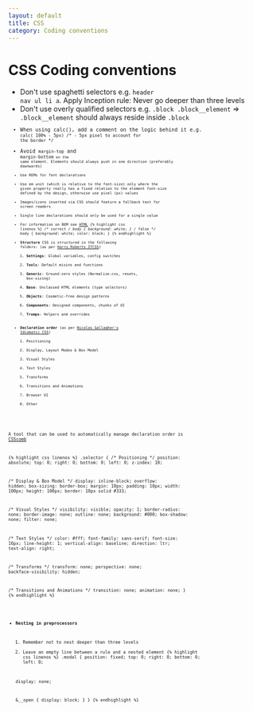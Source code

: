 ```yaml
---
layout: default
title: CSS
category: Coding conventions
---
```


# CSS Coding conventions

- Don't use spaghetti selectors e.g. <code class="highlight">header nav ul li a</code>. Apply Inception rule: Never go deeper than three levels
- Don't use overly qualified selectors e.g. <code class="highlight">.block .block__element</code> => <code class="highlight">.block__element</code> should always reside inside <code class="highlight">.block<code class="highlight">
- When using calc(), add a comment on the logic behind it e.g. <code class="highlight">calc( 100% - 5px) /* - 5px pixel to account for the border */</code>
- Avoid <code class="highlight">margin-top</code> and <code class="highlight">margin-bottom<code class="highlight"> on the same element. Elements should always push in one direction (preferably downwards)
- Use REMs for font declarations
- Use em unit (which is relative to the font-size) only where the given property really has a fixed relation to the element font-size defined by the design, otherwise use pixel (px) values
- Images/icons inserted via CSS should feature a fallback text for screen readers
- Single line declarations should only be used for a single value
- For information on BEM see [HTML](/HTML)
  {% highlight css linenos %}
/* correct */
body { background: white; }
/* false */
body { background: white; color: black; }
{% endhighlight %}
- __Structure__
  CSS is structured in the following folders: (as per [Harry Roberts ITCSS](http://itcss.io))
  1. __Settings__: Global variables, config switches
  2. __Tools__: Default mixins and functions
  3. __Generic__: Ground-zero styles (Normalize.css, resets, box-sizing)
  4. __Base__: Unclassed HTML elements (type selectors)
  5. __Objects__: Cosmetic-free design patterns
  6. __Components__: Designed components, chunks of UI
  7. __Trumps__: Helpers and overrides
- __Declaration order__ (as per [Nicolas Gallagher's Idiomatic CSS](https://github.com/necolas/idiomatic-css))
  1. Positioning
  2. Display, Layout Modes & Box Model
  3. Visual Styles
  4. Text Styles
  5. Transforms
  6. Transitions and Animations
  7. Browser UI
  8. Other

A tool that can be used to automatically manage declaration order is [CSScomb](http://csscomb.com/)

{% highlight css linenos %}
.selector {
  /* Positioning */
  position: absolute;
  top: 0;
  right: 0;
  bottom: 0;
  left: 0;
  z-index: 10;

  /* Display & Box Model */
  display: inline-block;
  overflow: hidden;
  box-sizing: border-box;
  margin: 10px;
  padding: 10px;
  width: 100px;
  height: 100px;
  border: 10px solid #333;

  /* Visual Styles */
  visibility: visible;
  opacity: 1;
  border-radius: none;
  border-image: none;
  outline: none;
  background: #000;
  box-shadow: none;
  filter: none;

  /* Text Styles */
  color: #fff;
  font-family: sans-serif;
  font-size: 16px;
  line-height: 1;
  vertical-align: baseline;
  direction: ltr;
  text-align: right;

  /* Transforms */
  transform: none;
  perspective: none;
  backface-visibility: hidden;

  /* Transitions and Animations */
  transition: none;
  animation: none;
}
{% endhighlight %}
- __Nesting in preprocessors__
  1. Remember not to nest deeper than three levels
  2. Leave an empty line between a rule and a nested element
{% highlight css linenos %}
.modal {
  position: fixed;
  top: 0;
  right: 0;
  bottom: 0;
  left: 0;

  display: none;

  &__open {
    display: block;
  }
}
{% endhighlight %}
